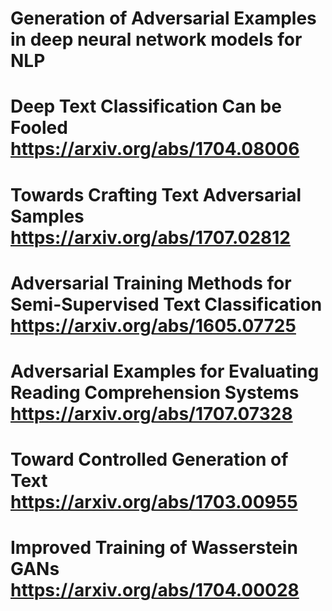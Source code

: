 # Generation of Adversarial Examples in deep neural network models for NLP

# Deep Text Classification Can be Fooled https://arxiv.org/abs/1704.08006

# Towards Crafting Text Adversarial Samples https://arxiv.org/abs/1707.02812

# Adversarial Training Methods for Semi-Supervised Text Classification https://arxiv.org/abs/1605.07725

# Adversarial Examples for Evaluating Reading Comprehension Systems https://arxiv.org/abs/1707.07328

# Toward Controlled Generation of Text https://arxiv.org/abs/1703.00955

# Improved Training of Wasserstein GANs https://arxiv.org/abs/1704.00028

